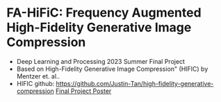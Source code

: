# FA-HiFiC: Frequency Augmented High-Fidelity Generative Image Compression 
- Deep Learning and Processing 2023 Summer Final Project
- Based on High-Fidelity Generative Image Compression" (HIFIC) by Mentzer et. al..
- HIFIC github: https://github.com/Justin-Tan/high-fidelity-generative-compression
[Final Project Poster](Poster_DLP_Summer_2023.pdf)